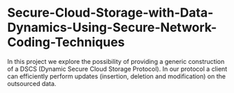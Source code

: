 # Secure-Cloud-Storage-with-Data-Dynamics-Using-Secure-Network-Coding-Techniques
In this project we explore the possibility of providing a generic construction of a DSCS (Dynamic Secure Cloud Storage Protocol). In our protocol a client can efficiently perform updates (insertion, deletion and modification) on the outsourced data.
